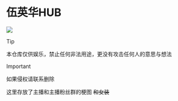 # 伍英华HUB

![](https://cdn.akaere.online/raw.githubusercontent.com/PysioHub/QuartZy_FiVe-HUB/refs/heads/master/%E4%B8%BB%E6%92%AD%E5%A4%B4%E5%83%8F.png)

> [!TIP]
> 本仓库仅供娱乐，禁止任何非法用途，更没有攻击任何人的意思与想法

> [!IMPORTANT]
> 如果侵权请联系删除

这里存放了主播和主播粉丝群的梗图 ~~和女装~~